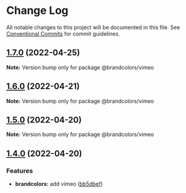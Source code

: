 # Change Log

All notable changes to this project will be documented in this file.
See [Conventional Commits](https://conventionalcommits.org) for commit guidelines.

## [1.7.0](https://github.com/allegorylabs/brandcolors/compare/v1.6.0...v1.7.0) (2022-04-25)

**Note:** Version bump only for package @brandcolors/vimeo






## [1.6.0](https://github.com/allegorylabs/brandcolors/compare/v1.5.0...v1.6.0) (2022-04-21)

**Note:** Version bump only for package @brandcolors/vimeo





## [1.5.0](https://github.com/allegorylabs/brandcolors/compare/v1.4.0...v1.5.0) (2022-04-20)

**Note:** Version bump only for package @brandcolors/vimeo





## [1.4.0](https://github.com/allegorylabs/brandcolors/compare/v1.3.0...v1.4.0) (2022-04-20)


### Features

* **brandcolors:** add vimeo ([bb5dbef](https://github.com/allegorylabs/brandcolors/commit/bb5dbefa7430cb607ca91f29faed7a8cb4e644af))
